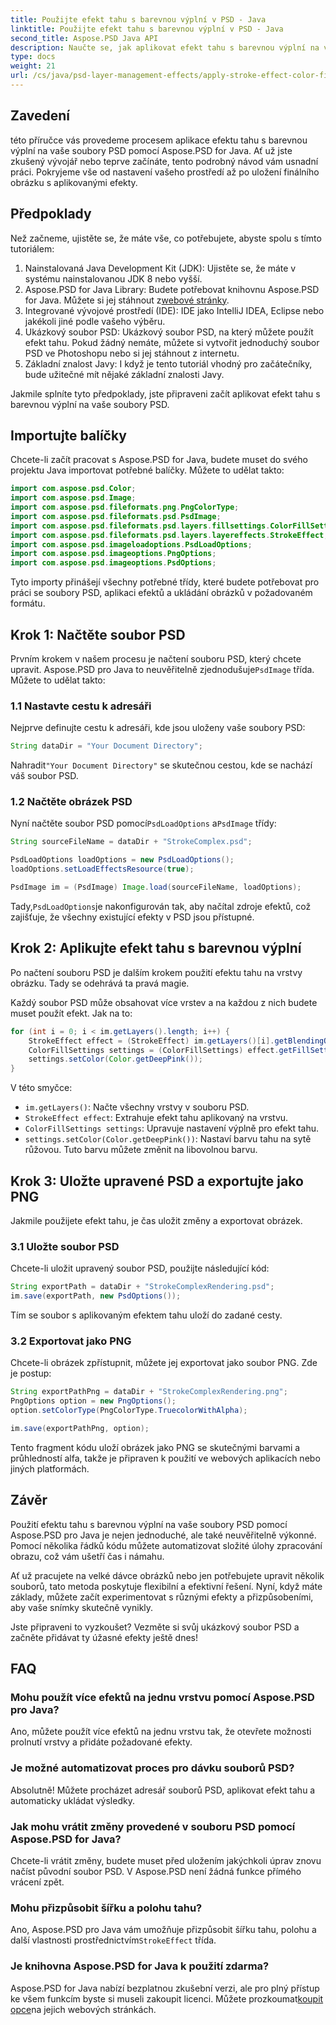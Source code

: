```yaml
---
title: Použijte efekt tahu s barevnou výplní v PSD - Java
linktitle: Použijte efekt tahu s barevnou výplní v PSD - Java
second_title: Aspose.PSD Java API
description: Naučte se, jak aplikovat efekt tahu s barevnou výplní na vaše soubory PSD pomocí Aspose.PSD for Java. Postupujte podle tohoto podrobného průvodce, abyste své obrázky snadno vylepšili.
type: docs
weight: 21
url: /cs/java/psd-layer-management-effects/apply-stroke-effect-color-fill-psd/
---
```

## Zavedení

této příručce vás provedeme procesem aplikace efektu tahu s barevnou výplní na vaše soubory PSD pomocí Aspose.PSD for Java. Ať už jste zkušený vývojář nebo teprve začínáte, tento podrobný návod vám usnadní práci. Pokryjeme vše od nastavení vašeho prostředí až po uložení finálního obrázku s aplikovanými efekty.

## Předpoklady

Než začneme, ujistěte se, že máte vše, co potřebujete, abyste spolu s tímto tutoriálem:

1. Nainstalovaná Java Development Kit (JDK): Ujistěte se, že máte v systému nainstalovanou JDK 8 nebo vyšší.
2.  Aspose.PSD for Java Library: Budete potřebovat knihovnu Aspose.PSD for Java. Můžete si jej stáhnout z[webové stránky](https://releases.aspose.com/psd/java/).
3. Integrované vývojové prostředí (IDE): IDE jako IntelliJ IDEA, Eclipse nebo jakékoli jiné podle vašeho výběru.
4. Ukázkový soubor PSD: Ukázkový soubor PSD, na který můžete použít efekt tahu. Pokud žádný nemáte, můžete si vytvořit jednoduchý soubor PSD ve Photoshopu nebo si jej stáhnout z internetu.
5. Základní znalost Javy: I když je tento tutoriál vhodný pro začátečníky, bude užitečné mít nějaké základní znalosti Javy.

Jakmile splníte tyto předpoklady, jste připraveni začít aplikovat efekt tahu s barevnou výplní na vaše soubory PSD.

## Importujte balíčky

Chcete-li začít pracovat s Aspose.PSD for Java, budete muset do svého projektu Java importovat potřebné balíčky. Můžete to udělat takto:

```java
import com.aspose.psd.Color;
import com.aspose.psd.Image;
import com.aspose.psd.fileformats.png.PngColorType;
import com.aspose.psd.fileformats.psd.PsdImage;
import com.aspose.psd.fileformats.psd.layers.fillsettings.ColorFillSettings;
import com.aspose.psd.fileformats.psd.layers.layereffects.StrokeEffect;
import com.aspose.psd.imageloadoptions.PsdLoadOptions;
import com.aspose.psd.imageoptions.PngOptions;
import com.aspose.psd.imageoptions.PsdOptions;
```

Tyto importy přinášejí všechny potřebné třídy, které budete potřebovat pro práci se soubory PSD, aplikaci efektů a ukládání obrázků v požadovaném formátu.

## Krok 1: Načtěte soubor PSD

 Prvním krokem v našem procesu je načtení souboru PSD, který chcete upravit. Aspose.PSD pro Java to neuvěřitelně zjednodušuje`PsdImage` třída. Můžete to udělat takto:

### 1.1 Nastavte cestu k adresáři

Nejprve definujte cestu k adresáři, kde jsou uloženy vaše soubory PSD:

```java
String dataDir = "Your Document Directory";
```

 Nahradit`"Your Document Directory"` se skutečnou cestou, kde se nachází váš soubor PSD.

### 1.2 Načtěte obrázek PSD

 Nyní načtěte soubor PSD pomocí`PsdLoadOptions` a`PsdImage` třídy:

```java
String sourceFileName = dataDir + "StrokeComplex.psd";

PsdLoadOptions loadOptions = new PsdLoadOptions();
loadOptions.setLoadEffectsResource(true);

PsdImage im = (PsdImage) Image.load(sourceFileName, loadOptions);
```

 Tady,`PsdLoadOptions`je nakonfigurován tak, aby načítal zdroje efektů, což zajišťuje, že všechny existující efekty v PSD jsou přístupné.

## Krok 2: Aplikujte efekt tahu s barevnou výplní

Po načtení souboru PSD je dalším krokem použití efektu tahu na vrstvy obrázku. Tady se odehrává ta pravá magie.

Každý soubor PSD může obsahovat více vrstev a na každou z nich budete muset použít efekt. Jak na to:

```java
for (int i = 0; i < im.getLayers().length; i++) {
    StrokeEffect effect = (StrokeEffect) im.getLayers()[i].getBlendingOptions().getEffects()[0];
    ColorFillSettings settings = (ColorFillSettings) effect.getFillSettings();
    settings.setColor(Color.getDeepPink());
}
```

V této smyčce:

- `im.getLayers()`: Načte všechny vrstvy v souboru PSD.
- `StrokeEffect effect`: Extrahuje efekt tahu aplikovaný na vrstvu.
- `ColorFillSettings settings`: Upravuje nastavení výplně pro efekt tahu.
- `settings.setColor(Color.getDeepPink())`: Nastaví barvu tahu na sytě růžovou. Tuto barvu můžete změnit na libovolnou barvu.

## Krok 3: Uložte upravené PSD a exportujte jako PNG

Jakmile použijete efekt tahu, je čas uložit změny a exportovat obrázek.

### 3.1 Uložte soubor PSD

Chcete-li uložit upravený soubor PSD, použijte následující kód:

```java
String exportPath = dataDir + "StrokeComplexRendering.psd";
im.save(exportPath, new PsdOptions());
```

Tím se soubor s aplikovaným efektem tahu uloží do zadané cesty.

### 3.2 Exportovat jako PNG

Chcete-li obrázek zpřístupnit, můžete jej exportovat jako soubor PNG. Zde je postup:

```java
String exportPathPng = dataDir + "StrokeComplexRendering.png";
PngOptions option = new PngOptions();
option.setColorType(PngColorType.TruecolorWithAlpha);

im.save(exportPathPng, option);
```

Tento fragment kódu uloží obrázek jako PNG se skutečnými barvami a průhledností alfa, takže je připraven k použití ve webových aplikacích nebo jiných platformách.

## Závěr

Použití efektu tahu s barevnou výplní na vaše soubory PSD pomocí Aspose.PSD pro Java je nejen jednoduché, ale také neuvěřitelně výkonné. Pomocí několika řádků kódu můžete automatizovat složité úlohy zpracování obrazu, což vám ušetří čas i námahu.

Ať už pracujete na velké dávce obrázků nebo jen potřebujete upravit několik souborů, tato metoda poskytuje flexibilní a efektivní řešení. Nyní, když máte základy, můžete začít experimentovat s různými efekty a přizpůsobeními, aby vaše snímky skutečně vynikly.

Jste připraveni to vyzkoušet? Vezměte si svůj ukázkový soubor PSD a začněte přidávat ty úžasné efekty ještě dnes!

## FAQ

### Mohu použít více efektů na jednu vrstvu pomocí Aspose.PSD pro Java?
Ano, můžete použít více efektů na jednu vrstvu tak, že otevřete možnosti prolnutí vrstvy a přidáte požadované efekty.

### Je možné automatizovat proces pro dávku souborů PSD?
Absolutně! Můžete procházet adresář souborů PSD, aplikovat efekt tahu a automaticky ukládat výsledky.

### Jak mohu vrátit změny provedené v souboru PSD pomocí Aspose.PSD for Java?
Chcete-li vrátit změny, budete muset před uložením jakýchkoli úprav znovu načíst původní soubor PSD. V Aspose.PSD není žádná funkce přímého vrácení zpět.

### Mohu přizpůsobit šířku a polohu tahu?
 Ano, Aspose.PSD pro Java vám umožňuje přizpůsobit šířku tahu, polohu a další vlastnosti prostřednictvím`StrokeEffect` třída.

### Je knihovna Aspose.PSD for Java k použití zdarma?
 Aspose.PSD for Java nabízí bezplatnou zkušební verzi, ale pro plný přístup ke všem funkcím byste si museli zakoupit licenci. Můžete prozkoumat[koupit opce](https://purchase.aspose.com/buy)na jejich webových stránkách.